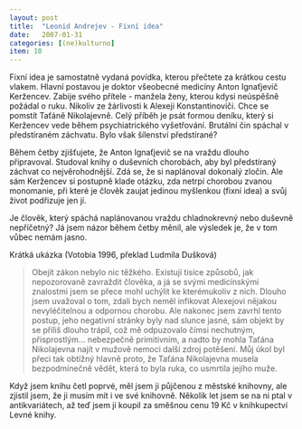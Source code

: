 ```yaml
---
layout: post
title:  "Leonid Andrejev - Fixní idea"
date:   2007-01-31
categories: [(ne)kulturno]
item: 10
---
```

Fixní idea je samostatně vydaná povídka, kterou přečtete za krátkou cestu vlakem. Hlavní postavou je doktor všeobecné medicíny Anton Ignaťjevič Keržencev. Zabije svého přítele - manžela ženy, kterou kdysi neúspěšně požádal o ruku. Nikoliv ze žárlivosti k Alexeji Konstantinoviči. Chce se pomstít Taťáně Nikolajevně. Celý příběh je psát formou deníku, který si Keržencev vede během psychiatrického vyšetřování. Brutální čin spáchal v předstíraném záchvatu. Bylo však šílenství předstírané?
<!--more-->

Během četby zjišťujete, že Anton Ignaťjevič se na vraždu dlouho připravoval. Studoval knihy o duševních chorobách, aby byl předstíraný záchvat co nejvěrohodnější. Zdá se, že si naplánoval dokonalý zločin. Ale sám Keržencev si postupně klade otázku, zda netrpí chorobou zvanou monomanie, při které je člověk zaujat jedinou myšlenkou (fixní idea) a svůj život podřizuje jen jí.

Je člověk, který spáchá naplánovanou vraždu chladnokrevný nebo duševně nepříčetný? Já jsem názor během četby měnil, ale výsledek je, že v tom vůbec nemám jasno.

Krátká ukázka (Votobia 1996, překlad Ludmila Dušková)

> Obejít zákon nebylo nic těžkého. Existují tisíce způsobů, jak nepozorovaně zavraždit člověka, a já se svými medicínskými znalostmi jsem se 
přece mohl uchýlit ke kterémukoliv z nich. Dlouho jsem uvažoval o tom, zdali bych neměl infikovat Alexejovi nějakou nevyléčitelnou a odpornou chorobu. Ale nakonec jsem zavrhl tento postup, jeho negativní stránky byly nad slunce jasné, sám objekt by se příliš dlouho trápil, což mě odpuzovalo čímsi nechutným, přisprostlým... nebezpečně primitivním, a nadto by mohla Taťána Nikolajevna najít v mužově nemoci další zdroj potěšení. Můj úkol byl přeci tak obtížný hlavně proto, že Taťána Nikolajevna musela bezpodmínečně vědět, která to byla ruka, co usmrtila jejího muže.

Když jsem knihu četl poprvé, měl jsem ji půjčenou z městské knihovny, ale zjistil jsem, že ji musím mít i ve své knihovně. Několik let jsem se na ni ptal v antikvariátech, až teď jsem ji koupil za směšnou cenu 19 Kč v knihkupectví Levné knihy.